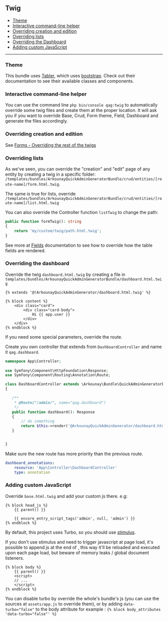 ## Twig

* [Theme](#theme)
* [Interactive command-line helper](#interactive-command-line-helper)
* [Overriding creation and edition](#overriding-creation-and-edition)
* [Overriding lists](#overriding-lists)
* [Overriding the Dashboard](#overriding-the-dashboard)
* [Adding custom JavaScript](#adding-custom-javascript)

---

### Theme

This bundle uses [Tabler](https://github.com/tabler/tabler), which uses [bootstrap](https://getbootstrap.com/). Check out their documentation to see their available classes and components.


### Interactive command-line helper

You can use the command line `php bin/console qag:twig` to automatically override some twig files and create them at the proper location. 
It will ask you if you want to override Base, Crud, Form theme, Field, Dashboard and generate the files accordingly.

### Overriding creation and edition

See [Forms - Overriding the rest of the twigs](Forms.md#overriding-the-form-s-twig-theme-for-a-specific-entity)

### Overriding lists

As we've seen, you can override the "creation" and "edit" page of any entity by creating a twig in a specific folder: `/templates/bundles/ArkounayQuickAdminGeneratorBundle/crud/entities/[route-name]/form.html.twig`.

The same is true for lists, override `/templates/bundles/ArkounayQuickAdminGeneratorBundle/crud/entities/[route-name]/list.html.twig`

You can also override the Controller function `listTwig` to change the path: 

```php
public function formTwig(): string
{
    return 'my/custom/twig/path.html.twig';
}
```

See more at [Fields](Fields.md) documentation to see how to override how the table fields are rendered.

### Overriding the dashboard

Override the twig `dashboard.html.twig` by creating a file in `templates/bundles/ArkounayQuickAdminGeneratorBundle/dashboard.html.twig`

```twig
{% extends '@!ArkounayQuickAdminGenerator/dashboard.html.twig' %}

{% block content %}
    <div class="card">
        <div class="card-body">
            Hi {{ app.user }}
        </div>
    </div>
{% endblock %}
```


If you need some special parameters, override the route.

Create you own controller that extends from `DashboardController` and name it `qag.dashboard`.

```php
namespace App\Controller;
   
use Symfony\Component\HttpFoundation\Response;
use Symfony\Component\Routing\Annotation\Route;

class DashboardController extends \Arkounay\Bundle\QuickAdminGeneratorBundle\Controller\DashboardController
{

   /**
    * @Route("/admin/", name="qag.dashboard")
    */
   public function dashboard(): Response
   {
       // do something
       return $this->render('@ArkounayQuickAdminGenerator/dashboard.html.twig');
   }


}
```
Make sure the new route has more priority than the previous route.
```yaml
dashboard_annotations:
    resource: 'App\Controller\DashboardController'
    type: annotation
```

### Adding custom JavaScript

Override `base.html.twig` and add your custom js there.
e.g: 


```
{% block head_js %}
    {{ parent() }}

    {{ encore_entry_script_tags('admin', null, 'admin') }}
{% endblock %}
```

By default, this project uses Turbo, so you should use <a href="https://github.com/symfony/stimulus-bridge">stimulus</a>.

If you don't use stimulus and need to trigger javascript at page load, it's possible to append js at the end of <body>, this way it'll be reloaded and executed upon each page load, but beware of memory leaks / global document listeners.

```
{% block body %}
    {{ parent() }}
    <script>
    // ...
    </script>
{% endblock %}
```

You can disable turbo by override the whole's bundle's js (you can use the sources at `assets/app.js` to override them), or by adding `data-turbo="false"` to the body attribute for example : `{% block body_attributes 'data-turbo="false"' %}`


